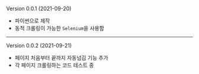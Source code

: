 Version 0.0.1 (2021-09-20)

- 파이썬으로 제작
- 동적 크롤링이 가능한 `Selenium`을 사용함

---

Version 0.0.2 (2021-09-21)

- 페이지 처음부터 끝까지 자동넘김 기능 추가
- 각 페이지 크롤링하는 코드 테스트 중